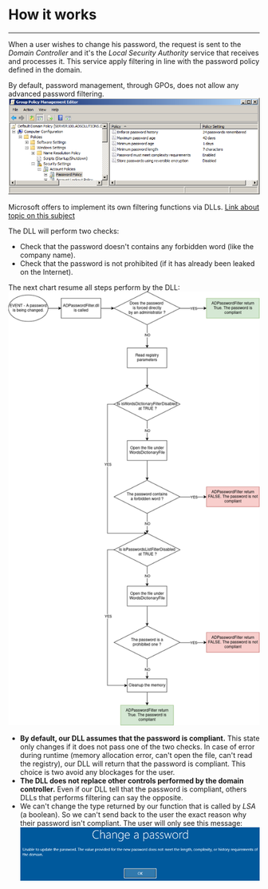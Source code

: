 # How it works
---

When a user wishes to change his password, the request is sent to the *Domain Controller* and it's the *Local Security Authority* service that receives and processes it. This service apply filtering in line with the password policy defined in the domain.

By default, password management, through GPOs, does not allow any advanced password filtering.
![Default GPO options for password filtering](images/default-domain-password-policy.png)

Microsoft offers to implement its own filtering functions via DLLs.
[Link about topic on this subject](https://learn.microsoft.com/en-us/windows/win32/secmgmt/installing-and-registering-a-password-filter-dll)

The DLL will perform two checks:
- Check that the password doesn't contains any forbidden word (like the company name).
- Check that the password is not prohibited (if it has already been leaked on the Internet).

The next chart resume all steps perform by the DLL:
![Chart](images/chart.png)

- **By default, our DLL assumes that the password is compliant.** This state only changes if it does not pass one of the two checks. In case of error during runtime (memory allocation error, can't open the file, can't read the registry), our DLL will return that the password is compliant. This choice is two avoid any blockages for the user.
- **The DLL does not replace other controls performed by the domain controller.** Even if our DLL tell that the password is compliant, others DLLs that performs filtering can say the opposite.
- We can't change the type returned by our function that is called by *LSA* (a boolean). So we can't send back to the user the exact reason why their password isn't compliant. The user will only see this message: ![Message error](images/error.png)
